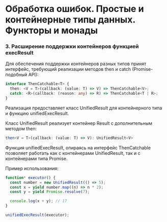 # Обработка ошибок. Простые и контейнерные типы данных. Функторы и монады

### 3. Расширение поддержки контейнеров функцией execResult

Для обеспечения поддержки контейнеров разных типов принят интерфейс, требующий реализации методов then и catch (Promise-подобный API):

```ts
interface ThenCatchable<T> {
  then: <V = T>(callback: (value: T) => V) => ThenCatchable<V>;
  catch: <R>(callback: (reason: any) => R) => ThenCatchable<T | R>;
}
```

Реализация предоставляет класс UnifiedResult для контейнерного типа и функцию unifiedExecResult.

Класс UnifiedResult реализует контейнер Result с дополнительным методом then:

```ts
then<V = T>(callback: (value: T) => V): UnifiedResult<V>
```

Функция unifiedExecResult, опираясь на интерфейс ThenCatchable позволяет работать как с контейнерами UnifiedResult, так и с контейнерами типа Promise.

Пример использования:

```js
function* executor() {
  const number = new UnifiedResult(() => 5);
  const x = yield number.map((n) => n * 2);
  const y = yield Promise.resolve(7);

  console.log(x + y); // 17
}

unifiedExecResult(executor);
```
